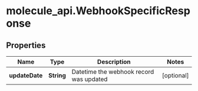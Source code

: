 # molecule_api.WebhookSpecificResponse

## Properties
Name | Type | Description | Notes
------------ | ------------- | ------------- | -------------
**updateDate** | **String** | Datetime the webhook record was updated | [optional] 


